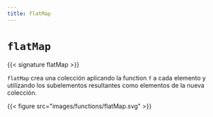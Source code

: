 ```yaml
---
title: flatMap
---
```


# `flatMap`

{{< signature flatMap >}}

`flatMap` crea una colección aplicando la function `f` a cada elemento y utilizando los subelementos resultantes como elementos de la nueva colección.

{{< figure src="images/functions/flatMap.svg" >}}
